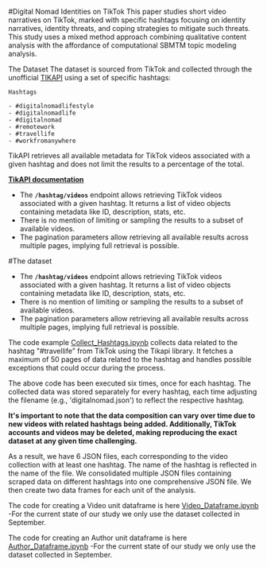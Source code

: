 #Digital Nomad Identities on TikTok
This paper studies short video narratives on TikTok, marked with specific hashtags focusing on identity narratives, identity threats, and coping strategies to mitigate such threats. This study uses a mixed method approach combining qualitative content analysis with the affordance of computational SBMTM topic modeling analysis. 

The Dataset
The dataset is sourced from TikTok and collected through the unofficial [TIKAPI](https://tikapi.io/) using a set of specific hashtags:
    
    Hashtags
    
    - #digitalnomadlifestyle
    - #digitalnomadlife
    - #digitalnomad
    - #remotework
    - #travellife
    - #workfromanywhere
    
TikAPI retrieves all available metadata for TikTok videos associated with a given hashtag and does not limit the results to a percentage of the total. 

 **[TikAPI documentation](https://tikapi.io/documentation/#tag/Profile)**

- The **`/hashtag/videos`** endpoint allows retrieving TikTok videos associated with a given hashtag. It returns a list of video objects containing metadata like ID, description, stats, etc.
- There is no mention of limiting or sampling the results to a subset of available videos.
- The pagination parameters allow retrieving all available results across multiple pages, implying full retrieval is possible.

#The dataset
- The **`/hashtag/videos`** endpoint allows retrieving TikTok videos associated with a given hashtag. It returns a list of video objects containing metadata like ID, description, stats, etc.
- There is no mention of limiting or sampling the results to a subset of available videos.
- The pagination parameters allow retrieving all available results across multiple pages, implying full retrieval is possible.

The code example [Collect_Hashtags.ipynb](https://github.com/kargam0167/TikTok/blob/main/Collect_hashtags.ipynb) collects data related to the hashtag "#travellife" from TikTok using the Tikapi library. It fetches a maximum of 50 pages of data related to the hashtag and handles possible exceptions that could occur during the process.

The above code has been executed six times, once for each hashtag. The collected data was stored separately for every hashtag, each time adjusting the filename (e.g., 'digitalnomad.json') to reflect the respective hashtag.

**It's important to note that the data composition can vary over time due to new videos with related hashtags being added. Additionally, TikTok accounts and videos may be deleted, making reproducing the exact dataset at any given time challenging.**

As a result, we have 6 JSON files, each corresponding to the video collection with at least one hashtag. The name of the hashtag is reflected in the name of the file. 
We consolidated multiple JSON files containing scraped data on different hashtags into one comprehensive JSON file. We then create two data frames for each unit of the analysis.


The code for creating a Video unit dataframe is here [Video_Dataframe.ipynb](https://github.com/kargam0167/TikTok/blob/main/Video_Dataframe.ipynb) 
-For the current state of our study we only use the dataset collected in September.

The code for creating an Author unit dataframe is here [Author_Dataframe.ipynb](https://github.com/kargam0167/TikTok/blob/main/Author_Dataframe.ipynb)
-For the current state of our study we only use the dataset collected in September.

#




